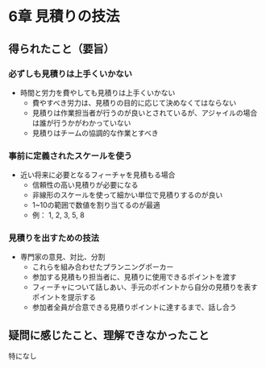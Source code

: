#  6章 見積りの技法

## 得られたこと（要旨）

### 必ずしも見積りは上手くいかない
- 時間と労力を費やしても見積りは上手くいかない
  - 費やすべき労力は、見積りの目的に応じて決めなくてはならない
  - 見積りは作業担当者が行うのが良いとされているが、アジャイルの場合は誰が行うかがわかっていない
  - 見積りはチームの協調的な作業とすべき

### 事前に定義されたスケールを使う
- 近い将来に必要となるフィーチャを見積もる場合
  - 信頼性の高い見積りが必要になる
  - 非線形のスケールを使って細かい単位で見積りするのが良い
  - 1~10の範囲で数値を割り当てるのが最適
  - 例： 1, 2, 3, 5, 8

### 見積りを出すための技法
- 専門家の意見、対比、分割
  - これらを組み合わせたプランニングポーカー
  - 参加する見積もり担当者に、見積りに使用できるポイントを渡す
  - フィーチャについて話しあい、手元のポイントから自分の見積りを表すポイントを提示する
  - 参加者全員が合意できる見積りポイントに達するまで、話し合う

## 疑問に感じたこと、理解できなかったこと
特になし